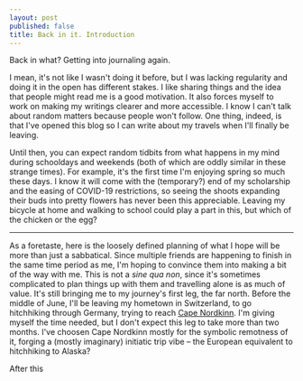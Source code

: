 ```yaml
---
layout: post
published: false
title: Back in it. Introduction
---
```

Back in what? Getting into journaling again.

I mean, it's not like I wasn't doing it before, but I was lacking regularity and doing it in the open has different stakes. I like sharing things and the idea that people might read me is a good motivation. It also forces myself to work on making my writings clearer and more accessible. I know I can't talk about random matters because people won't follow. One thing, indeed, is that I've opened this blog so I can write about my travels when I'll finally be leaving.

Until then, you can expect random tidbits from what happens in my mind during schooldays and weekends (both of which are oddly similar in these strange times). For example, it's the first time I'm enjoying spring so much these days. I know it will come with the (temporary?) end of my scholarship and the easing of COVID-19 restrictions, so seeing the shoots expanding their buds into pretty flowers has never been this appreciable. Leaving my bicycle at home and walking to school could play a part in this, but which of the chicken or the egg?

---

As a foretaste, here is the loosely defined planning of what I hope will be more than just a sabbatical. Since multiple friends are happening to finish in the same time period as me, I'm hoping to convince them into making a bit of the way with me. This is not a _sine qua non_, since it's sometimes complicated to plan things up with them and travelling alone is as much of value. It's still bringing me to my journey's first leg, the far north. Before the middle of June, I'll be leaving my hometown in Switzerland, to go hitchhiking through Germany, trying to reach [Cape Nordkinn](https://en.wikipedia.org/wiki/Cape_Nordkinn). I'm giving myself the time needed, but I don't expect this leg to take more than two months. I've choosen Cape Nordkinn mostly for the symbolic remotness of it, forging a (mostly imaginary) initiatic trip vibe – the European equivalent to hitchhiking to Alaska?

After this
